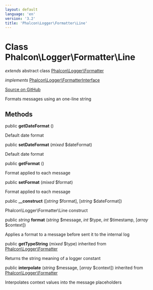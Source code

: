 ```yaml
---
layout: default
language: 'en'
version: '3.2'
title: 'Phalcon\Logger\Formatter\Line'
---
```

# Class **Phalcon\Logger\Formatter\Line**

*extends* abstract class [Phalcon\Logger\Formatter](/3.2/en/api/Phalcon_Logger_Formatter)

*implements* [Phalcon\Logger\FormatterInterface](/3.2/en/api/Phalcon_Logger_FormatterInterface)

<a href="https://github.com/phalcon/cphalcon/tree/v3.2.0/phalcon/logger/formatter/line.zep" class="btn btn-default btn-sm">Source on GitHub</a>

Formats messages using an one-line string


## Methods
public  **getDateFormat** ()

Default date format



public  **setDateFormat** (*mixed* $dateFormat)

Default date format



public  **getFormat** ()

Format applied to each message



public  **setFormat** (*mixed* $format)

Format applied to each message



public  **__construct** ([*string* $format], [*string* $dateFormat])

Phalcon\Logger\Formatter\Line construct



public *string* **format** (*string* $message, *int* $type, *int* $timestamp, [*array* $context])

Applies a format to a message before sent it to the internal log



public  **getTypeString** (*mixed* $type) inherited from [Phalcon\Logger\Formatter](/3.2/en/api/Phalcon_Logger_Formatter)

Returns the string meaning of a logger constant



public  **interpolate** (*string* $message, [*array* $context]) inherited from [Phalcon\Logger\Formatter](/3.2/en/api/Phalcon_Logger_Formatter)

Interpolates context values into the message placeholders



